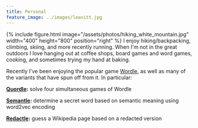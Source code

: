 ```yaml
---
title: Personal
feature_image: ../images/leavitt.jpg 
---
```


{% include figure.html image="/assets/photos/hiking_white_mountain.jpg"  width="400" height="800" position="right" %}
I enjoy hiking/backpacking, climbing, skiing, and more recently running. When I'm not in the great outdoors I love hanging out at coffee shops, board games and word games, cooking, and sometimes trying my hand at baking. 

Recently I've been enjoying the popular game [Wordle](https://www.nytimes.com/games/wordle/index.html), as well as many of the variants that have spun off from it. In particular:

**[Quordle](https://www.quordle.com/#/):** solve four simultaneous games of Wordle

**[Semantle](https://semantle.novalis.org/):** determine a secret word based on semantic meaning using word2vec encoding  

**[Redactle](https://www.redactle.com/):** guess a Wikipedia page based on a redacted version 

